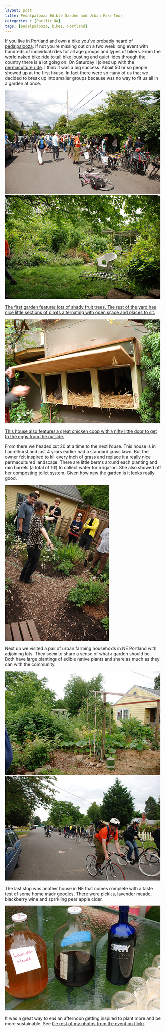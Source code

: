 ```yaml
---
layout: post
title: Pedalpalooza Edible Garden and Urban Farm Tour
categories : [Pacific NW]
tags: [pedalpalooza, bikes, Portland]
---
```


If you live in Portland and own a bike you've probably heard of
[pedalpalooza](http://www.shift2bikes.org/cal/viewpp2009.php). If not you're
missing out on a two week long event with hundreds of individual rides for all
age groups and types of bikers. From the
[world naked bike ride](http://bikeportland.org/2009/06/14/world-naked-bike-ride-was-it-good-for-you/)
to
[tall bike jousting](http://bikeportland.org/photos/album/72157619959599929/stumptown-joustdown-2009.html)
and quiet rides through the country there is a lot going on. On Saturday I
joined up with the
[permaculture ride](http://www.shift2bikes.org/cal/viewpp2009.php#20-816). I
think it was a big success. About 50 or so people showed up at the first house.
In fact there were so many of us that we decided to break up into smaller groups
because was no way to fit us all in a garden at once.

<!--more-->

<div class="gallery row">
 <div class="col-sm-12 col-md-6">
  <a class="thumbnail" href="/resources/photos/pedal-1.jpg">
   <img alt="Bikes" src="/resources/photos/pedal-1_small.jpg" class="responsive">
  </a>
 </div>
 <div class="col-sm-12 col-md-6">
  <a class="thumbnail" href="/resources/photos/pedal-2.jpg">
   <img alt="A garden spot" src="/resources/photos/pedal-2_small.jpg" class="responsive">
   <div class="caption">
    <p>
      The first garden features lots of shady fruit trees. The rest of the yard
      has nice little sections of plants alternating with open space and places
      to sit.
    </p>
   </div>
  </a>
 </div>
 <div class="col-sm-12 col-md-6">
  <a class="thumbnail" href="/resources/photos/pedal-3.jpg">
   <img alt="chicken coop" src="/resources/photos/pedal-3_small.jpg" class="responsive">
   <div class="caption">
    <p>
      This house also features a great chicken coop with a nifty little door
      to get to the eggs from the outside.
    </p>
   </div>
  </a>
 </div>
</div>

From there we headed out 20 at a time to the next house. This house is in
Laurelhurst and just 4 years earlier had a standard grass lawn. But the owner
felt inspired to kill every inch of grass and replace it a really nice
permacultured landscape. There are little berms around each planting and rain
barrels (a total of 10!) to collect water for irrigation. She also showed off
her composting toilet system. Given how new the garden is it looks really good.

<div class="gallery row">
 <div class="col-sm-12 col-md-6 col-md-offset-3">
  <a class="thumbnail" href="/resources/photos/pedal-4.jpg">
   <img alt="garden" src="/resources/photos/pedal-4_small.jpg" class="responsive">
  </a>
 </div>
</div>

Next up we visited a pair of urban farming households in NE Portland with
adjoining lots. They seem to share a sense of what a garden should be. Both
have large plantings of edible native plants and share as much as they can with
the community.

<div class="gallery row">
 <div class="col-sm-12 col-md-6">
  <a class="thumbnail" href="/resources/photos/pedal-5.jpg">
   <img alt="growing vegitables" src="/resources/photos/pedal-5_small.jpg" class="responsive">
  </a>
 </div>
 <div class="col-sm-12 col-md-6">
  <a class="thumbnail" href="/resources/photos/pedal-6.jpg">
   <img alt="en route" src="/resources/photos/pedal-6_small.jpg" class="responsive">
  </a>
 </div>
</div>

The last stop was another house in NE that comes complete with a taste test of
some home made goodies. There were pickles, lavender meade, blackberry wine and
sparkling pear apple cider.

<div class="gallery row">
 <div class="col-sm-12 col-md-6 col-md-offset-3">
  <a class="thumbnail" href="/resources/photos/pedal-7.jpg">
   <img alt="wine and cider" src="/resources/photos/pedal-7_small.jpg" class="responsive">
  </a>
 </div>
</div>

It was a great way to end an afternoon getting inspired to plant more and be
more sustainable. See
[the rest of my photos from the event on flickr](http://www.flickr.com/photos/natronics/sets/72157601711277808/).

